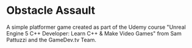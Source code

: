 # Obstacle Assault
A simple platformer game created as part of the Udemy course "Unreal Engine 5 C++ Developer: Learn C++ &amp; Make Video Games" from Sam Pattuzzi and the GameDev.tv Team.
